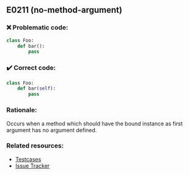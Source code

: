 ## E0211 (no-method-argument)

### :x: Problematic code:

```python
class Foo:
    def bar():
        pass
```

### :heavy_check_mark: Correct code:

```python
class Foo:
    def bar(self):
        pass
```

### Rationale:

Occurs when a method which should have the bound instance as first argument has
no argument defined.

### Related resources:

- [Testcases](#)
- [Issue Tracker](https://github.com/PyCQA/pylint/issues?q=is%3Aissue+%22no-method-argument%22+OR+%22E0211%22)
